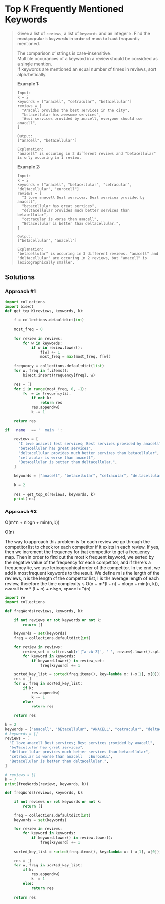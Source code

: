 # Top K Frequently Mentioned Keywords

> Given a list of `reviews`, a list of `keywords` and an integer `k`. Find the most popular `k` keywords in order of most to least frequently mentioned.
>
> The comparison of strings is case-insensitive.  
> Multiple occurances of a keyword in a review should be considred as a single mention.  
> If keywords are mentioned an equal number of times in reviews, sort alphabetically.
>
> **Example 1:**
>
> ```text
> Input:
> k = 2
> keywords = ["anacell", "cetracular", "betacellular"]
> reviews = [
>   "Anacell provides the best services in the city",
>   "betacellular has awesome services",
>   "Best services provided by anacell, everyone should use anacell",
> ]
>
> Output:
> ["anacell", "betacellular"]
>
> Explanation:
> "anacell" is occuring in 2 different reviews and "betacellular" is only occuring in 1 review.
> ```
>
> **Example 2:**
>
> ```text
> Input:
> k = 2
> keywords = ["anacell", "betacellular", "cetracular", "deltacellular", "eurocell"]
> reviews = [
>   "I love anacell Best services; Best services provided by anacell",
>   "betacellular has great services",
>   "deltacellular provides much better services than betacellular",
>   "cetracular is worse than anacell",
>   "Betacellular is better than deltacellular.",
> ]
>
> Output:
> ["betacellular", "anacell"]
>
> Explanation:
> "betacellular" is occuring in 3 different reviews. "anacell" and "deltacellular" are occuring in 2 reviews, but "anacell" is lexicographically smaller.
> ```

## Solutions

### Approach \#1

```python
import collections
import bisect
def get_top_K(reviews, keywords, k):
    
    f = collections.defaultdict(int)
    
    most_freq = 0
    
    for review in reviews:
        for w in keywords:
            if w in review.lower():
                f[w] += 1
                most_freq = max(most_freq, f[w])
    
    frequency = collections.defaultdict(list)
    for w, freq in f.items():
        bisect.insort(frequency[freq], w)
    
    res = []
    for i in range(most_freq, 0, -1):
        for w in frequency[i]:
            if not k:
                return res
            res.append(w)
            k -= 1
            
    return res

if __name__ == '__main__':
    
    reviews = [
      "I love anacell Best services; Best services provided by anacell",
      "betacellular has great services",
      "deltacellular provides much better services than betacellular",
      "cetracular is worse than anacell",
      "Betacellular is better than deltacellular.",
    ]
    
    keywords = ["anacell", "betacellular", "cetracular", "deltacellular", "eurocell"]
    
    k = 2
    
    res = get_top_K(reviews, keywords, k)
    print(res)
```

### Approach \#2

O\(m\*n + nlogn + min\(n, k\)\)

O\(n\)

The way to approach this problem is for each review we go through the competitor list to check for each competitor if it exists in each review. If yes, then we increment the frequency for that competitor to get a frequency map. Then in order to find out the most k frequent keyword, we sorted by the negative value of the frequency for each competitor, and if there's a frequency tie, we use lexicographical order of the competitor. In the end, we add k most frequent keywords to the result. We define m is the length of the reviews, n is the length of the competitor list, l is the average length of each review, therefore the time complexity is O\(n + m\*\(l + n\) + nlogn + min\(n, k\)\), overall is m \* \(l + n\) + nlogn, space is O\(n\).

```python
import re
import collections

def freqWords(reviews, keywords, k):

    if not reviews or not keywords or not k:
        return []

    keywords = set(keywords)
    freq = collections.defaultdict(int)

    for review in reviews:
        review_set = set(re.sub(r'[^a-zA-Z]', ' ', review).lower().split())
        for keyword in keywords:
            if keyword.lower() in review_set:
                freq[keyword] += 1

    sorted_key_list = sorted(freq.items(), key=lambda x: (-x[1], x[0]))
    res = []
    for w, freq in sorted_key_list:
        if k:
            res.append(w)
            k -= 1
        else:
            return res
	
    return res

k = 2
keywords = ["anacell", "bEtacellular", "ANACELL", "cetracular", "deltacellular", "eurocell"]
# keywords = []
reviews = [
  "I love anacell Best services; Best services provided by anacell",
  "beTacellular has great services",
  "deltacellular provides much better services than betacellular",
  "cetracular is worse than anacell   :EuroceLL",
  "Betacellular is better than deltacellular.",
]

# reviews = []
k = 7
print(freqWords(reviews, keywords, k))
```

```python
def freqWords(reviews, keywords, k):

	if not reviews or not keywords or not k:
		return []

	freq = collections.defaultdict(int)
	keywords = set(keywords)

	for review in reviews:
		for keyword in keywords:
			if keyword.lower() in review.lower():
				freq[keyword] += 1
	
	sorted_key_list = sorted(freq.items(), key=lambda x: (-x[1], x[0]))

	res = []
	for w, freq in sorted_key_list:
		if k:
			res.append(w)
			k -= 1
		else:
			return res
	
	return res
```

